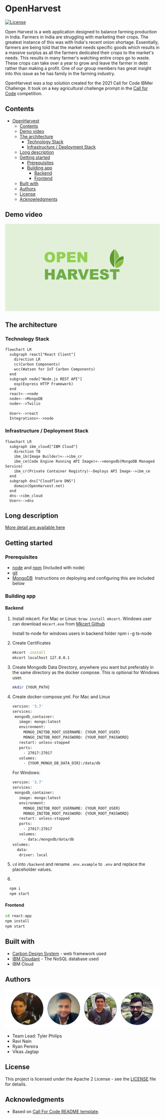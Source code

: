 # OpenHarvest

[![License](https://img.shields.io/badge/License-Apache2-blue.svg)](https://www.apache.org/licenses/LICENSE-2.0)

Open Harvest is a web application designed to balance farming production in India.
Farmers in India are struggling with marketing their crops. The greatest instance of this was with India's recent onion shortage. Essentially, farmers are being told that the market needs specific goods which results in a massive surplus as all the farmers dedicated their crops to the market's needs. This results in many farmer's watching entire crops go to waste. These crops can take over a year to grow and leave the farmer in debt rather than making a profit. One of our group members has great insight into this issue as he has family in the farming industry.

OpenHarvest was a top solution created for the 2021 Call for Code IBMer Challenge. It took on a key agricultural challenge prompt in the [Call for Code](https://developer.ibm.com/callforcode/) competition.

## Contents

- [OpenHarvest](#openharvest)
  - [Contents](#contents)
  - [Demo video](#demo-video)
  - [The architecture](#the-architecture)
    - [Technology Stack](#technology-stack)
    - [Infrastructure / Deployment Stack](#infrastructure--deployment-stack)
  - [Long description](#long-description)
  - [Getting started](#getting-started)
    - [Prerequisites](#prerequisites)
    - [Building app](#building-app)
      - [Backend](#backend)
      - [Frontend](#frontend)
  - [Built with](#built-with)
  - [Authors](#authors)
  - [License](#license)
  - [Acknowledgments](#acknowledgments)

## Demo video

[![Watch the video](https://raw.githubusercontent.com/Call-for-Code/OpenHarvest/master/images/OPENHARVEST1.PNG)](https://www.youtube.com/watch?v=6gZagLno-v8&t=10s)

## The architecture

### Technology Stack

```mermaid
flowchart LR
  subgraph react["React Client"]
    direction LR
    cc(Carbon Components)
    wcc(Watson for IoT Carbon Components)
  end
  subgraph node["Node.js REST API"]
    exp(Express HTTP Framework)
  end
  react<-->node
  node<-->MongoDB
  node<-->Twilio

  User<-->react
  Integrations<-->node
```

### Infrastructure / Deployment Stack

```mermaid
flowchart LR
  subgraph ibm_cloud["IBM Cloud"]
    direction TB
    ibm_ib(Image Builder)<-->ibm_cr
    ibm_ce(Code Engine Running API Image)<-->mongodb(MongoDB Managed Service)
    ibm_cr(Private Container Registry)--Deploys API Image-->ibm_ce
  end
  subgraph dns["Cloudflare DNS"]
    domain(OpenHarvest.net)
  end
  dns-->ibm_cloud
  User<-->dns
```

## Long description

[More detail are available here](./DESCRIPTION.md)

## Getting started

### Prerequisites

- [node](https://nodejs.org/) and [npm](https://www.npmjs.com/) (Included with node)
- [git](https://git-scm.com/)
- [MongoDB](https://www.mongodb.com/)  Instructions on deploying and configuring this are included below

### Building app

#### Backend

1. Install mkcert. For Mac or Linux: `brew install mkcert`. Windows user can download `mkcert.exe` from [Mkcert Github](https://github.com/FiloSottile/mkcert/releases)

   Install ts-node for windows users in backend folder
   npm i -g ts-node

2. Create Certificates

   ```bash
   mkcert -install
   mkcert localhost 127.0.0.1
   ```

3. Create Mongodb Data Directory, anywhere you want but preferably in the same directory as the docker compose. This is optional for Windows user.

   ```bash
   mkdir {YOUR_PATH}
   ```

4. Create docker-compose.yml. For Mac and Linux

   ```bash
   version: '3.7'
   services:
    mongodb_container:
      image: mongo:latest
      environment:
        MONGO_INITDB_ROOT_USERNAME: {YOUR_ROOT_USER}
        MONGO_INITDB_ROOT_PASSWORD: {YOUR_ROOT_PASSWORD}
      restart: unless-stopped
      ports:
        - 27017:27017
      volumes:
        - {YOUR_MONGO_DB_DATA_DIR}:/data/db
   ```

   For Windows:

   ```bash
   version: '3.7'
   services:
    mongodb_container:
      image: mongo:latest
      environment:
        MONGO_INITDB_ROOT_USERNAME: {YOUR_ROOT_USER}
        MONGO_INITDB_ROOT_PASSWORD: {YOUR_ROOT_PASSWORD}
      restart: unless-stopped
      ports:
        - 27017:27017
      volumes:
        - data:/mongodb/data/db
   volumes:
     data:
      driver: local
   ```

5. `cd` into `/backend` and rename `.env.example` to `.env` and replace the placeholder values.

6.

  ```bash
    npm i
    npm start
  ```

#### Frontend

  ```bash
  cd react-app
  npm install
  npm start
  ```

## Built with

- [Carbon Design System](https://github.com/Philipsty/carbon-angular-starter) - web framework used
- [IBM Cloudant](https://cloud.ibm.com/catalog?search=cloudant#search_results) - The NoSQL database used
- IBM Cloud

## Authors

![THETEAM](./images/THE_TEAM.PNG)

- Team Lead: Tyler Philips
- Ravi Nain
- Ryan Pereira
- Vikas Jagtap

## License

This project is licensed under the Apache 2 License - see the [LICENSE](LICENSE) file for details.

## Acknowledgments

- Based on [Call For Code README template](https://github.com/Call-for-Code/Project-Sample/blob/main/README.md).

